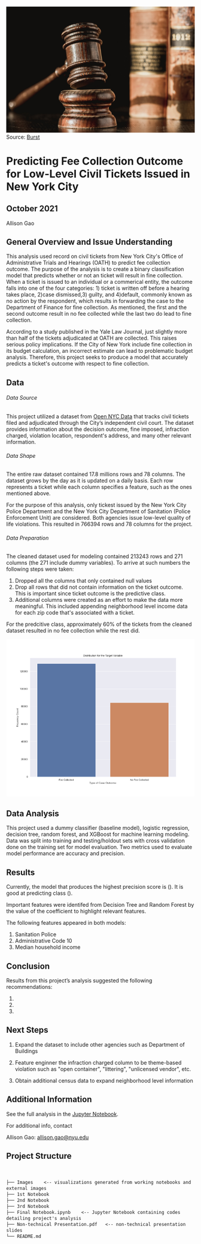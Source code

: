 ![Header Image](https://github.com/allisongao4015/oath_cases/blob/main/Images/judge-gavel-and-law-books.jpg)
Source: [Burst](https://burst.shopify.com/photos/judge-gavel-and-law-books?q=court)

# Predicting Fee Collection Outcome for Low-Level Civil Tickets Issued in New York City

## October 2021

Allison Gao

## General Overview and Issue Understanding
This analysis used record on civil tickets from New York City's Office of Administrative Trials and Hearings (OATH) to predict fee collection outcome. The purpose of the analysis is to create a binary classification model that predicts whether or not an ticket will result in fine collection. When a ticket is issued to an individual or a commerical entity, the outcome falls into one of the four categories: 1) ticket is written off before a hearing takes place, 2)case dismissed,3) guilty, and 4)default, commonly known as no action by the respondent, which results in forwarding the case to the Department of Finance for fine collection. As mentioned, the first and the second outcome result in no fee collected while the last two do lead to fine collection. 

According to a study published in the Yale Law Journal, just slightly more than half of the tickets adjudicated at OATH are collected. This raises serious policy implications. If the City of New York include fine collection in its budget calculation, an incorrect estimate can lead to problematic budget analysis. Therefore, this project seeks to produce a model that accurately predicts a ticket's outcome with respect to fine collection. 

## Data 

###### Data Source
This project utilized a dataset from [Open NYC Data](https://data.cityofnewyork.us/City-Government/OATH-Hearings-Division-Case-Status/jz4z-kudi) that tracks civil tickets filed and adjudicated through the City’s independent civil court. The dataset provides information about the decision outcome, fine imposed, infraction charged, violation location, respondent's address, and many other relevant information. 

###### Data Shape
The entire raw dataset contained 17.8 millions rows and 78 columns. The dataset grows by the day as it is updated on a daily basis. Each row represents a ticket while each column specifies a feature, such as the ones mentioned above. 

For the purpose of this analysis, only tickest issued by the New York City Police Department and the New York City Department of Sanitation (Police Enforcement Unit) are considered. Both agencies issue low-level quality of life violations. This resulted in 766394 rows and 78 columns for the project.

###### Data Preparation
The cleaned dataset used for modeling contained 213243 rows and 271 columns (the 271 include dummy variables). To arrive at such numbers the following steps were taken:

1. Dropped all the columns that only contained null values
2. Drop all rows that did not contain information on the ticket outcome. This is important since ticket outcome is the predictive class. 
3. Additional columns were created as an effort to make the data more meaningful. This included appending neighborhood level income data for each zip code that's    associated with a ticket. 

For the predcitive class, approximately 60% of the tickets from the cleaned dataset resulted in no fee collection while the rest did. 

![image-1](https://github.com/allisongao4015/oath_cases/blob/main/Images/target%20distribution.png) <br />


## Data Analysis 

This project used a dummy classifier (baseline model), logistic regression, decision tree, random forest, and XGBoost for machine learning modeling. Data was split into training and testing/holdout  sets with cross validation done on the training set for model evaluation. Two metrics used to evaluate model performance are accuracy and precision. 

## Results 

Currently, the model that produces the highest precision score is (). It is good at predicting class (). 

Important features were identifed from Decision Tree and Random Forest by the value of the coefficient to highlight relevant features. 

The following features appeared in both models: 

1. Sanitation Police
2. Administrative Code 10
3. Median household income 


## Conclusion

Results from this project’s analysis suggested the following recommendations:

1.  

2. 

3. 
    

## Next Steps

1. Expand the dataset to include other agencies such as Department of Buildings 

2. Feature enginner the infraction charged column to be theme-based violation such as "open container", "littering", "unlicensed vendor", etc. 

3. Obtain additional census data to expand neighborhood level information 


## Additional Information

See the full analysis in the [Jupyter Notebook](https://github.com/allisongao4015/oath_cases).

For additional info, contact

Allison Gao: allison.gao@nyu.edu

## Project Structure 

```## Project Structure


├── Images    <-- visualizations generated from working notebooks and external images
├── 1st Notebook
├── 2nd Notebook
├── 3rd Notebook
├── Final Notebook.ipynb    <-- Jupyter Notebook containing codes detailing project's analysis 
├── Non-technical Presentation.pdf   <-- non-technical presentation slides
└── README.md
